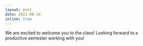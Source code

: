 ```yaml
---
layout: post
date: 2021-08-14
inline: true
---
```

We are excited to welcome you to the class! Looking forward to a productive semester working with you!
